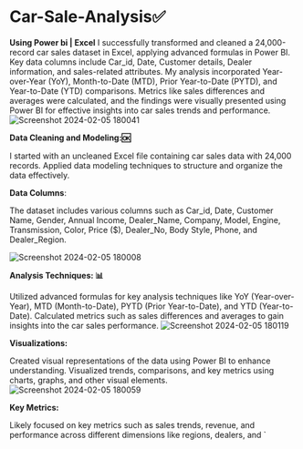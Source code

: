 # Car-Sale-Analysis✅
**Using Power bi | Excel**
I successfully transformed and cleaned a 24,000-record car sales dataset in Excel, applying advanced formulas in Power BI. Key data columns include Car_id, Date, Customer details, Dealer information, and sales-related attributes. My analysis incorporated Year-over-Year (YoY), Month-to-Date (MTD), Prior Year-to-Date (PYTD), and Year-to-Date (YTD) comparisons. Metrics like sales differences and averages were calculated, and the findings were visually presented using Power BI for effective insights into car sales trends and performance.
![Screenshot 2024-02-05 180041](https://github.com/PreetiGudania/Car-Sale-Analysis/assets/156502293/dfe8dbba-ecf6-4e0a-a048-7896e0903ba5)

**Data Cleaning and Modeling:🆗**

I started with an uncleaned Excel file containing car sales data with 24,000 records.
Applied data modeling techniques to structure and organize the data effectively.


**Data Columns**:

The dataset includes various columns such as Car_id, Date, Customer Name, Gender, Annual Income, Dealer_Name, Company, Model, Engine, Transmission, Color, Price ($), Dealer_No, Body Style, Phone, and Dealer_Region.

![Screenshot 2024-02-05 180008](https://github.com/PreetiGudania/Car-Sale-Analysis/assets/156502293/bf472e46-b51a-473e-b456-15d136ed1c9e)

**Analysis Techniques: 📊**

Utilized advanced formulas for key analysis techniques like YoY (Year-over-Year), MTD (Month-to-Date), PYTD (Prior Year-to-Date), and YTD (Year-to-Date).
Calculated metrics such as sales differences and averages to gain insights into the car sales performance.
![Screenshot 2024-02-05 180119](https://github.com/PreetiGudania/Car-Sale-Analysis/assets/156502293/53bc8e49-1912-42b8-8d8a-c5504bf275be)


**Visualizations:**

Created visual representations of the data using Power BI to enhance understanding.
Visualized trends, comparisons, and key metrics using charts, graphs, and other visual elements.
![Screenshot 2024-02-05 180059](https://github.com/PreetiGudania/Car-Sale-Analysis/assets/156502293/e438d84d-432b-4a75-a3db-86920d054708)


**Key Metrics:**

Likely focused on key metrics such as sales trends, revenue, and performance across different dimensions like regions, dealers, and `
